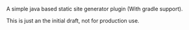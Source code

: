 A simple java based static site generator plugin (With gradle support).

This is just an the initial draft, not for production use.